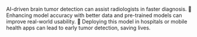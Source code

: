 AI-driven brain tumor detection can assist radiologists in faster diagnosis.
🔹 Enhancing model accuracy with better data and pre-trained models can improve real-world usability.
🔹 Deploying this model in hospitals or mobile health apps can lead to early tumor detection, saving lives.

